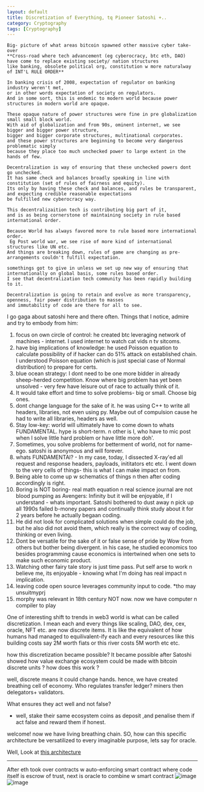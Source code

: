 ```yaml
---
layout: default
title: Discretization of Everything, tq Pioneer Satoshi +..
category: Cryptography
tags: [Cryptography]
---
```


```
Big- picture of what areas bitcoin spawned other massive cyber take-over
**Cross-road where tech advancement (eg cyberocracy, btc eth, DAO) have come to replace existing society/ nation structures
like banking, obsolete political org, constitution w more naturalway of INT'L RULE ORDER**

In banking crisis of 2008, expectation of regulator on banking industry weren't met,
or in other words expectation of society on regulators.
And in some sort, this is endemic to modern world because power structures in modern world are opaque.

These opaque nature of power structures were fine in pre globalization small small block world.
With aid of globalization and from 90s, ominent internet, we see bigger and bigger power structure,
bigger and bigger corporate structures, multinational corporates.
and these power structures are beginning to become very dangerous problematic simply
because they place too much unchecked power to large extent in the hands of few.

Decentralization is way of ensuring that these unchecked powers dont go unchecked.
It has same check and balances broadly speaking in line with constitution (set of rules of fairness and equity).
Its only by having these check and balances, and rules be transparent, and expecting credible reasonable expectations
be fulfilled new cyberocracy way.

This decentralizaition tech is contributing big part of it,
and is as being cornerstone of maintaining society in rule based international order.

Because World has always favored more to rule based more international order.
 Eg Post world war, we see rise of more kind of international structures like UN etc.
And things are breaking down, rules of game are changing as pre- arrangements couldn't fulfill expectation.

somethings got to give in unless we set up new way of ensuring that internationally on global basis, some rules based order.
I see that decentralization tech community has been rapidly building to it.

Decentralization is going to retain and evolve as more transparency, openness, fair power distribution to masses
and immutability of code are there for all to see.
```
I go gaga about satoshi here and there often.
Things that I notice, admire and try to embody from him:

1. focus on own circle of control: he created btc leveraging network of machines - internet. I used internet to watch cat vids n tv sitcoms.
2. have big implications of knowledge: he used Poisson equation to calculate possibility of if hacker can do 51% attack on established chain. I understood Poisson equation (which is just special case of Normal distribution) to prepare for certs.
3. blue ocean strategy: I dont need to be one more bidder in already sheep-herded competition. Know where big problem has yet been unsolved - very few have leisure out of race to actually think of it.
4. It would take effort and time to solve problems- big or small. Choose big ones.
5. dont change language for the sake of it. he was using C++ to write all headers, libraries, not even using py. Maybe out of compulsion cause he had to write all libraries, headers as well.
6. Stay low-key: world will ultimately have to come down to whats FUNDAMENTAL. hype is short-term. n other is I, who have to mic post when I solve little hard problem or have little more doh'.
7. Sometimes, you solve problems for betterment of world, not for name-ego. satoshi is anonymous and will forever.
8. whats FUNDAMENTAl? - In my case, today, I dissected X-ray'ed all request and response headers, payloads, inititators etc etc. I went down to the very cells of things- this is what I can make impact on from.
9. Being able to come up w schematics of things n then after coding accordingly is right.
10. Boring is NOT boring- real math equation n real science journal are not blood pumping as Avengers: Infinity but it will be enjoyable, if I understand - whats important. Satoshi bothered to dust away n pick up all 1990s failed b-money papers and continually think study about it for 2 years before he actually begaan coding.
11. He did not look for complicated solutions when simple could do the job, but he also did not avoid them, which really is the correct way of coding, thinking or even living.
12. Dont be versatile for the sake of it or false sense of pride by Wow from others but bother being divergent. in his case, he studied economics too besides programming cause economics is intertwined when one sets to make such economic product.
13. Watching other fairy tale story is just time pass. Put self arse to work n believe me, its enjoyable - knowing what I'm doing has real impact n implication. 
14. leaving code open source leverages community input to code. *tho may unsuitmyprj
15. morphy was relevant in 18th century NOT now. now we have computer n compiler to play
    
One of interesting shift to trends in web3 world is what can be called discretization. I mean each and every things like scaling, DAO, dex, cex, oracle, NFT etc. are now discrete items.
It is like the equivalent of how humans had managed to equilivalent-ify each and every resources like this building costs say 2M worth fiats or this river costs 5M worth etc etc. 

how this discretization became possible? It became possible after Satoshi showed how value exchange ecosystem could be made with bitcoin discrete units ? 
how does this work ?

well, discrete means it could change hands. hence, we have created breathing cell of economy.
Who regulates transfer ledger? miners then delegators+ validators.

What ensures they act well and not false?
- well, stake their same ecosystem coins as deposit ,and penalise them if act false and reward them if honest.

welcome! now we have living breathing chain. SO, how can this specific architecture be versatilized to every imaginable purpose, lets say for oracle. 

Well, Look at [this architecture](https://coinmarketcap.com/earn/videos/what-is-the-graph)

---
After eth took over contracts w auto-enforcing smart contract where code itself is escrow of trust, next is oracle to combine w smart contract
![image](https://github.com/user-attachments/assets/fd2579b2-94ba-4ee1-a256-a078474361f4)
![image](https://github.com/user-attachments/assets/ccc84b36-c54d-4369-9a50-5fa88f362a4f)





